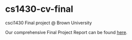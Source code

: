 # cs1430-cv-final
csci1430 Final project @ Brown University

Our comprehensive Final Project Report can be found [here](written/CSCI_1430_Final_Project_Report_Attention_Please_.pdf). 